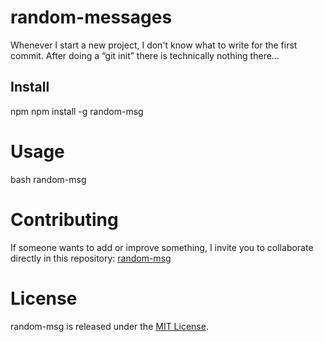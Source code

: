 # random-messages

Whenever I start a new project, I don't know what to write for the first commit. After doing a “git init” there is technically nothing there...

## Install

npm
npm install -g random-msg


# Usage

bash
random-msg


# Contributing
If someone wants to add or improve something, I invite you to collaborate directly in this repository: [random-msg](https://github.com/platzi/npm-random-msg)

# License
random-msg is released under the [MIT License](https://opensource.org/licenses/MIT).